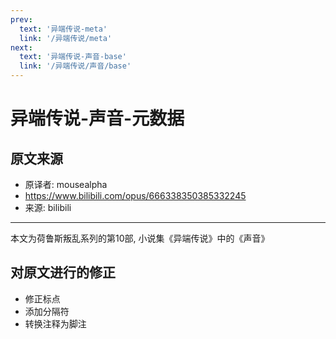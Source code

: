 ```yaml
---
prev:
  text: '异端传说-meta'
  link: '/异端传说/meta'
next:
  text: '异端传说-声音-base'
  link: '/异端传说/声音/base'
---
```


# 异端传说-声音-元数据

## 原文来源

+ 原译者: mousealpha
+ <https://www.bilibili.com/opus/666338350385332245>
+ 来源: bilibili

--------

本文为荷鲁斯叛乱系列的第10部, 小说集《异端传说》中的《声音》

## 对原文进行的修正

+ 修正标点
+ 添加分隔符
+ 转换注释为脚注
